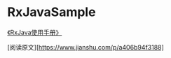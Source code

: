 # RxJavaSample

[《RxJava使用手册》](https://www.yuque.com/docs/share/cf3ddc58-c2b7-4bcb-9c9d-879b8605dc26)

[阅读原文][https://www.jianshu.com/p/a406b94f3188]

